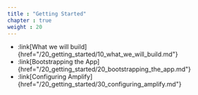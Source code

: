 ```yaml
---
title : "Getting Started"
chapter : true
weight : 20
---
```


* :link[What we will build]{href="/20_getting_started/10_what_we_will_build.md"}
* :link[Bootstrapping the App]{href="/20_getting_started/20_bootstrapping_the_app.md"}
* :link[Configuring Amplify]{href="/20_getting_started/30_configuring_amplify.md"}
